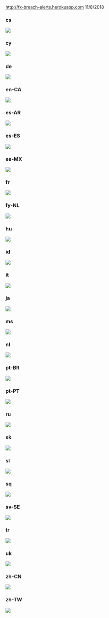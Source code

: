 http://fx-breach-alerts.herokuapp.com
11/8/2018
### cs
![](cs-desktop.png)

### cy
![](cy-desktop.png)

### de
![](de-desktop.png)

### en-CA
![](en-CA-desktop.png)

### es-AR
![](es-AR-desktop.png)

### es-ES
![](es-ES-desktop.png)

### es-MX
![](es-MX-desktop.png)

### fr
![](fr-desktop.png)

### fy-NL
![](fy-NL-desktop.png)

### hu
![](hu-desktop.png)

### id
![](id-desktop.png)

### it
![](it-desktop.png)

### ja
![](ja-desktop.png)

### ms
![](ms-desktop.png)

### nl
![](nl-desktop.png)

### pt-BR
![](pt-BR-desktop.png)

### pt-PT
![](pt-PT-desktop.png)

### ru
![](ru-desktop.png)

### sk
![](sk-desktop.png)

### sl
![](sl-desktop.png)

### sq
![](sq-desktop.png)

### sv-SE
![](sv-SE-desktop.png)

### tr
![](tr-desktop.png)

### uk
![](uk-desktop.png)

### zh-CN
![](zh-CN-desktop.png)

### zh-TW
![](zh-TW-desktop.png)
